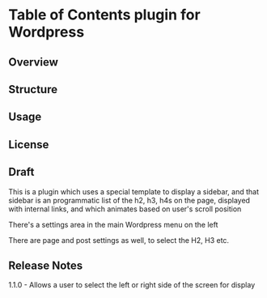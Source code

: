 # Table of Contents plugin for Wordpress

## Overview

## Structure

## Usage

## License

## Draft
This is a plugin which uses a special template to display a sidebar, and that sidebar is an programmatic list of the h2, h3, h4s on the page, displayed with internal links, and which animates based on user's scroll position

There's a settings area in the main Wordpress menu on the left

There are page and post settings as well, to select the H2, H3 etc.

## Release Notes
1.1.0 - Allows a user to select the left or right side of the screen for display

